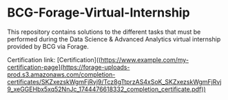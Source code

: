 # BCG-Forage-Virtual-Internship
This repository contains solutions to the different tasks that must be performed during the Data Science &amp; Advanced Analytics virtual internship provided by BCG via Forage.

Certification link: [Certification]((https://www.example.com/my-certification-page](https://forage-uploads-prod.s3.amazonaws.com/completion-certificates/SKZxezskWgmFjRvj9/Tcz8gTtprzAS4xSoK_SKZxezskWgmFjRvj9_xeGGEHbx5xq52NnJc_1744476618332_completion_certificate.pdf))
